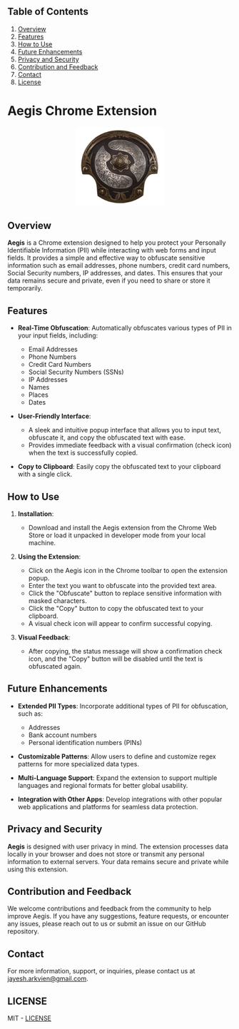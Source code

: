 ## Table of Contents

1. [Overview](#overview)
2. [Features](#features)
3. [How to Use](#how-to-use)
4. [Future Enhancements](#future-enhancements)
5. [Privacy and Security](#privacy-and-security)
6. [Contribution and Feedback](#contribution-and-feedback)
7. [Contact](#contact)
8. [License](#license)

# Aegis Chrome Extension

<p align="center"> <img src="./aegis.png" alt="Aegis Logo" width="200" /> </p>

## Overview

**Aegis** is a Chrome extension designed to help you protect your Personally Identifiable Information (PII) while interacting with web forms and input fields. It provides a simple and effective way to obfuscate sensitive information such as email addresses, phone numbers, credit card numbers, Social Security numbers, IP addresses, and dates. This ensures that your data remains secure and private, even if you need to share or store it temporarily.

## Features

- **Real-Time Obfuscation**: Automatically obfuscates various types of PII in your input fields, including:

  - Email Addresses
  - Phone Numbers
  - Credit Card Numbers
  - Social Security Numbers (SSNs)
  - IP Addresses
  - Names
  - Places
  - Dates

- **User-Friendly Interface**:

  - A sleek and intuitive popup interface that allows you to input text, obfuscate it, and copy the obfuscated text with ease.
  - Provides immediate feedback with a visual confirmation (check icon) when the text is successfully copied.

- **Copy to Clipboard**: Easily copy the obfuscated text to your clipboard with a single click.

## How to Use

1. **Installation**:

   - Download and install the Aegis extension from the Chrome Web Store or load it unpacked in developer mode from your local machine.

2. **Using the Extension**:

   - Click on the Aegis icon in the Chrome toolbar to open the extension popup.
   - Enter the text you want to obfuscate into the provided text area.
   - Click the "Obfuscate" button to replace sensitive information with masked characters.
   - Click the "Copy" button to copy the obfuscated text to your clipboard.
   - A visual check icon will appear to confirm successful copying.

3. **Visual Feedback**:
   - After copying, the status message will show a confirmation check icon, and the "Copy" button will be disabled until the text is obfuscated again.

## Future Enhancements

- **Extended PII Types**: Incorporate additional types of PII for obfuscation, such as:
  - Addresses
  - Bank account numbers
  - Personal identification numbers (PINs)
- **Customizable Patterns**: Allow users to define and customize regex patterns for more specialized data types.

- **Multi-Language Support**: Expand the extension to support multiple languages and regional formats for better global usability.

- **Integration with Other Apps**: Develop integrations with other popular web applications and platforms for seamless data protection.

## Privacy and Security

**Aegis** is designed with user privacy in mind. The extension processes data locally in your browser and does not store or transmit any personal information to external servers. Your data remains secure and private while using this extension.

## Contribution and Feedback

We welcome contributions and feedback from the community to help improve Aegis. If you have any suggestions, feature requests, or encounter any issues, please reach out to us or submit an issue on our GitHub repository.

## Contact

For more information, support, or inquiries, please contact us at [jayesh.arkvien@gmail.com](mailto:jayesh.arkvien@gmail.com).

## LICENSE

MIT - [LICENSE](LICENSE)
